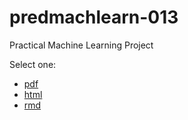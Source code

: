 # predmachlearn-013
Practical Machine Learning Project

Select one:
- [pdf](project.pdf)  
- [html](project.html)  
- [rmd](project.rmd)  

